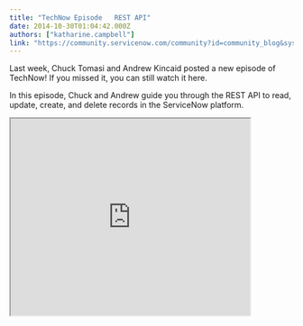 ```yaml
---
title: "TechNow Episode   REST API"
date: 2014-10-30T01:04:42.000Z
authors: ["katharine.campbell"]
link: "https://community.servicenow.com/community?id=community_blog&sys_id=d8ccee25dbd0dbc01dcaf3231f961907"
---
```

<p class="p1">Last week, Chuck Tomasi and Andrew Kincaid posted a new episode of TechNow! If you missed it, you can still watch it here.</p><p class="p2"></p><p class="p1">In this episode, Chuck and Andrew guide you through the REST API to read, update, create, and delete records in the ServiceNow platform.</p><p class="p1"></p><p class="p1"><iframe src="https://youtube.com/embed/ovMmd1w048Q" width="425" height="350"/></p><p class="p1"></p><p class="p3">For more information on REST API, see:</p><p class="p4"></p><p class="p3">ServiceNow product documentation:</p><p class="p5"><a title="k-external-small" class="jive-link-external-small" href="http://wiki.servicenow.com/index.php?title=REST_API" rel="nofollow" target="_blank">REST API - ServiceNow Wiki</a></p><p class="p5"></p><p class="p5">Find more TechNow here:</p><p class="p5"><a title="k-external-small" class="jive-link-external-small" href="https://www.youtube.com/playlist?list=PLCOmiTb5WX3ouggdJ4ty2dVUSrki9uYr1" rel="nofollow" target="_blank">TechNow - YouTube</a></p><p class="p4"></p><p class="p3">Your feedback helps us better serve you! Did you find this video helpful? Leave us a comment to tell us why or why not.</p>